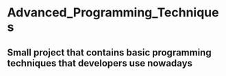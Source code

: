 # Advanced_Programming_Techniques
## Small project that contains basic programming techniques that developers use nowadays
